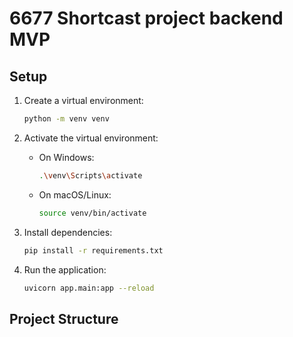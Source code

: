 # 6677 Shortcast project backend MVP

## Setup

1. Create a virtual environment:

   ```bash
   python -m venv venv
   ```

2. Activate the virtual environment:

   - On Windows:
     ```bash
     .\venv\Scripts\activate
     ```
   - On macOS/Linux:
     ```bash
     source venv/bin/activate
     ```

3. Install dependencies:

   ```bash
   pip install -r requirements.txt
   ```

4. Run the application:
   ```bash
   uvicorn app.main:app --reload
   ```

## Project Structure
